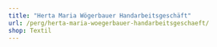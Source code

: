 ```yaml
---
title: "Herta Maria Wögerbauer Handarbeitsgeschäft"
url: /perg/herta-maria-woegerbauer-handarbeitsgeschaeft/
shop: Textil
---
```

